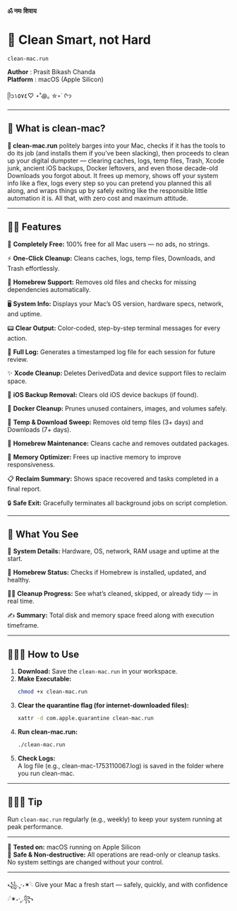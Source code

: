 **ॐ नमः शिवाय**

# 🫧 Clean Smart, not Hard

`clean-mac.run`  

**Author** : Prasit Bikash Chanda  
**Platform** : macOS (Apple Silicon)

 ᥫ᭡١٥٧٤♡ ⋆˚꩜｡ ✮⋆˙ ᢉ𐭩

---

## 🤷 What is clean-mac?

**🫧 clean-mac.run** politely barges into your Mac, checks if it has the tools to do its 
job (and installs them if you’ve been slacking), then proceeds to clean up your digital 
dumpster — clearing caches, logs, temp files, Trash, Xcode junk, ancient iOS backups, 
Docker leftovers, and even those decade-old Downloads you forgot about. It frees up 
memory, shows off your system info like a flex, logs every step so you can pretend 
you planned this all along, and wraps things up by safely exiting like the responsible 
little automation it is. All that, with zero cost and maximum attitude.

---

## 💃🏻 Features

🎁 **Completely Free:** 100% free for all Mac users — no ads, no strings.

⚡ **One-Click Cleanup:** Cleans caches, logs, temp files, Downloads, and Trash effortlessly.

🍺 **Homebrew Support:** Removes old files and checks for missing dependencies automatically.

🖥️ **System Info:** Displays your Mac’s OS version, hardware specs, network, and uptime.

📟 **Clear Output:** Color-coded, step-by-step terminal messages for every action.

📝 **Full Log:** Generates a timestamped log file for each session for future review.

✨ **Xcode Cleanup:** Deletes DerivedData and device support files to reclaim space.

🍎 **iOS Backup Removal:** Clears old iOS device backups (if found).

🐳 **Docker Cleanup:** Prunes unused containers, images, and volumes safely.

📂 **Temp & Download Sweep:** Removes old temp files (3+ days) and Downloads (7+ days).

🍺 **Homebrew Maintenance:** Cleans cache and removes outdated packages.

🧠 **Memory Optimizer:** Frees up inactive memory to improve responsiveness.

📋 **Reclaim Summary:** Shows space recovered and tasks completed in a final report.

🔒 **Safe Exit:** Gracefully terminates all background jobs on script completion.

---

## 👀 What You See

🧩 **System Details:** Hardware, OS, network, RAM usage and uptime at the start.

🍺 **Homebrew Status:** Checks if Homebrew is installed, updated, and healthy.

🏃‍♂️ **Cleanup Progress:** See what’s cleaned, skipped, or already tidy — in real time.

✍️ **Summary:** Total disk and memory space freed along with execution timeframe.

---

## 👩🏻‍💻 How to Use

1. **Download:** Save the `clean-mac.run` in your workspace.
2. **Make Executable:**  
   ```sh
   chmod +x clean-mac.run
   ```
3. **Clear the quarantine flag (for internet-downloaded files):**  
   ```sh
   xattr -d com.apple.quarantine clean-mac.run
   ```
4. **Run clean-mac.run:**  
   ```sh
   ./clean-mac.run
   ```
5. **Check Logs:**  
  A log file (e.g., clean-mac-1753110067.log) is saved in the folder where you run clean-mac.

---

## 👩🏻‍🔬 Tip

Run `clean-mac.run` regularly (e.g., weekly) to keep your system running at peak performance.

---

🧪 **Tested on:** macOS running on Apple Silicon  
🔐 **Safe & Non-destructive:** All operations are read-only or cleanup tasks. No system settings are changed without your control.

---



꧁.˳·˖✶𓆩 Give your Mac a fresh start — safely, quickly, and with confidence 𓆪✶˖·˳.꧂
